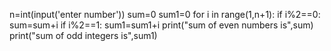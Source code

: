 n=int(input('enter number'))
sum=0
sum1=0
for i in range(1,n+1):
if i%2==0:
sum=sum+i
if i%2==1:
sum1=sum1+i
print("sum of even numbers is",sum)
print("sum of odd integers is",sum1)
